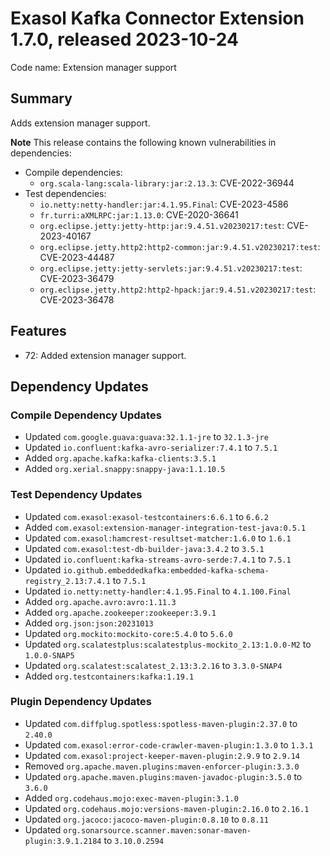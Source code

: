 # Exasol Kafka Connector Extension 1.7.0, released 2023-10-24

Code name: Extension manager support

## Summary

Adds extension manager support.

**Note** This release contains the following known vulnerabilities in dependencies:

* Compile dependencies:
    * `org.scala-lang:scala-library:jar:2.13.3`: CVE-2022-36944
* Test dependencies:
    * `io.netty:netty-handler:jar:4.1.95.Final`: CVE-2023-4586 
    * `fr.turri:aXMLRPC:jar:1.13.0`: CVE-2020-36641
    * `org.eclipse.jetty:jetty-http:jar:9.4.51.v20230217:test`: CVE-2023-40167
    * `org.eclipse.jetty.http2:http2-common:jar:9.4.51.v20230217:test`: CVE-2023-44487
    * `org.eclipse.jetty:jetty-servlets:jar:9.4.51.v20230217:test`: CVE-2023-36479
    * `org.eclipse.jetty.http2:http2-hpack:jar:9.4.51.v20230217:test`: CVE-2023-36478

## Features

* 72: Added extension manager support.

## Dependency Updates

### Compile Dependency Updates

* Updated `com.google.guava:guava:32.1.1-jre` to `32.1.3-jre`
* Updated `io.confluent:kafka-avro-serializer:7.4.1` to `7.5.1`
* Added `org.apache.kafka:kafka-clients:3.5.1`
* Added `org.xerial.snappy:snappy-java:1.1.10.5`

### Test Dependency Updates

* Updated `com.exasol:exasol-testcontainers:6.6.1` to `6.6.2`
* Added `com.exasol:extension-manager-integration-test-java:0.5.1`
* Updated `com.exasol:hamcrest-resultset-matcher:1.6.0` to `1.6.1`
* Updated `com.exasol:test-db-builder-java:3.4.2` to `3.5.1`
* Updated `io.confluent:kafka-streams-avro-serde:7.4.1` to `7.5.1`
* Updated `io.github.embeddedkafka:embedded-kafka-schema-registry_2.13:7.4.1` to `7.5.1`
* Updated `io.netty:netty-handler:4.1.95.Final` to `4.1.100.Final`
* Added `org.apache.avro:avro:1.11.3`
* Added `org.apache.zookeeper:zookeeper:3.9.1`
* Added `org.json:json:20231013`
* Updated `org.mockito:mockito-core:5.4.0` to `5.6.0`
* Updated `org.scalatestplus:scalatestplus-mockito_2.13:1.0.0-M2` to `1.0.0-SNAP5`
* Updated `org.scalatest:scalatest_2.13:3.2.16` to `3.3.0-SNAP4`
* Added `org.testcontainers:kafka:1.19.1`

### Plugin Dependency Updates

* Updated `com.diffplug.spotless:spotless-maven-plugin:2.37.0` to `2.40.0`
* Updated `com.exasol:error-code-crawler-maven-plugin:1.3.0` to `1.3.1`
* Updated `com.exasol:project-keeper-maven-plugin:2.9.9` to `2.9.14`
* Removed `org.apache.maven.plugins:maven-enforcer-plugin:3.3.0`
* Updated `org.apache.maven.plugins:maven-javadoc-plugin:3.5.0` to `3.6.0`
* Added `org.codehaus.mojo:exec-maven-plugin:3.1.0`
* Updated `org.codehaus.mojo:versions-maven-plugin:2.16.0` to `2.16.1`
* Updated `org.jacoco:jacoco-maven-plugin:0.8.10` to `0.8.11`
* Updated `org.sonarsource.scanner.maven:sonar-maven-plugin:3.9.1.2184` to `3.10.0.2594`
